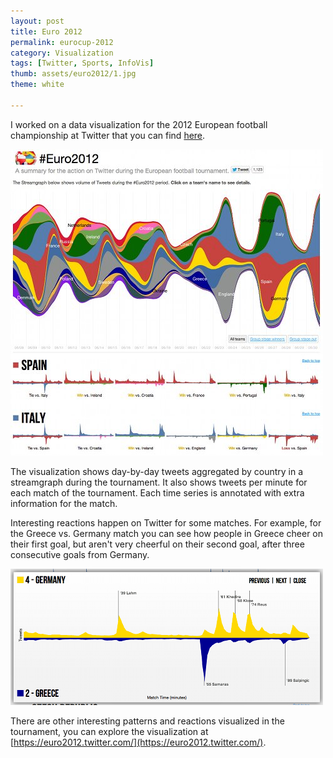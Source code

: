 ```yaml
---
layout: post
title: Euro 2012
permalink: eurocup-2012
category: Visualization
tags: [Twitter, Sports, InfoVis]
thumb: assets/euro2012/1.jpg
theme: white

---
```


I worked on a data visualization for the 2012 European football championship at Twitter that you can find [here](https://euro2012.twitter.com/).

![Euro2012 Twitter visualization](/assets/euro2012/1.jpg)

The visualization shows day-by-day tweets aggregated by country in a streamgraph during the tournament. It also shows tweets per minute for each match of the tournament. Each time series is annotated with extra information for the match.

Interesting reactions happen on Twitter for some matches. For example,
for the Greece vs. Germany match you can see how people in Greece cheer
on their first goal, but aren't very cheerful on their second goal,
after three consecutive goals from Germany.

![Euro2012 Twitter visualization](/assets/euro2012/2.png)

There are other interesting patterns and reactions visualized in the
tournament, you can explore the visualization at
[https://euro2012.twitter.com/](https://euro2012.twitter.com/).

